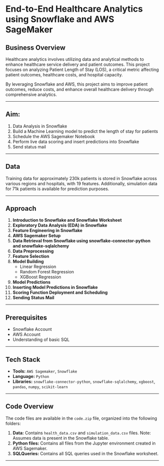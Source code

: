 # End-to-End Healthcare Analytics using Snowflake and AWS SageMaker

## Business Overview

Healthcare analytics involves utilizing data and analytical methods to enhance healthcare service delivery and patient outcomes. This project focuses on analyzing Patient Length of Stay (LOS), a critical metric affecting patient outcomes, healthcare costs, and hospital capacity.

By leveraging Snowflake and AWS, this project aims to improve patient outcomes, reduce costs, and enhance overall healthcare delivery through comprehensive analytics.

---

## Aim:

1. Data Analysis in Snowflake
2. Build a Machine Learning model to predict the length of stay for patients
3. Schedule the AWS Sagemaker Notebook
4. Perform live data scoring and insert predictions into Snowflake
5. Send status mail

---

## Data

Training data for approximately 230k patients is stored in Snowflake across various regions and hospitals, with 19 features. Additionally, simulation data for 71k patients is available for prediction purposes.

---

## Approach

1. **Introduction to Snowflake and Snowflake Worksheet**
2. **Exploratory Data Analysis (EDA) in Snowflake**
3. **Feature Engineering in Snowflake**
4. **AWS Sagemaker Setup**
5. **Data Retrieval from Snowflake using snowflake-connector-python and snowflake-sqlalchemy**
6. **Data Preprocessing**
7. **Feature Selection**
8. **Model Building**
   - Linear Regression
   - Random Forest Regression
   - XGBoost Regression
9. **Model Predictions**
10. **Inserting Model Predictions in Snowflake**
11. **Scoring Function Deployment and Scheduling**
12. **Sending Status Mail**

---

## Prerequisites

- Snowflake Account
- AWS Account
- Understanding of basic SQL 

---

## Tech Stack

- **Tools:** `AWS Sagemaker`, `Snowflake`
- **Language:** `Python`
- **Libraries:** `snowflake-connector-python`, `snowflake-sqlalchemy`, `xgboost`, `pandas`, `numpy`, `scikit-learn`

---

## Code Overview

The code files are available in the `code.zip` file, organized into the following folders:

1. **Data:** Contains `health_data.csv` and `simulation_data.csv` files. Note: Assumes data is present in the Snowflake table.
2. **Python files:** Contains all files from the Jupyter environment created in AWS Sagemaker.
3. **SQLQueries:** Contains all SQL queries used in the Snowflake worksheet.

---
